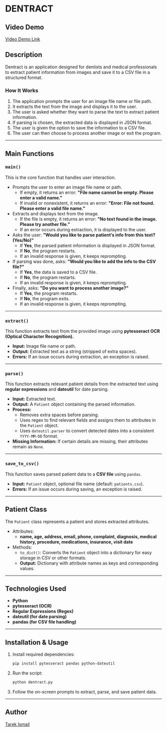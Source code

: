 # DENTRACT

## Video Demo
[Video Demo Link](<https://youtu.be/VsUmkmWT0iI>)

## Description
Dentract is an application designed for dentists and medical professionals to extract patient information from images and save it to a CSV file in a structured format.

### How It Works
1. The application prompts the user for an image file name or file path.
2. It extracts the text from the image and displays it to the user.
3. The user is asked whether they want to parse the text to extract patient information.
4. If parsing is chosen, the extracted data is displayed in JSON format.
5. The user is given the option to save the information to a CSV file.
6. The user can then choose to process another image or exit the program.

---

## Main Functions

### `main()`
This is the core function that handles user interaction.
- Prompts the user to enter an image file name or path.
  - If empty, it returns an error: **"File name cannot be empty. Please enter a valid name."**
  - If invalid or nonexistent, it returns an error: **"Error: File not found. Please enter a valid file name."**
- Extracts and displays text from the image.
  - If the file is empty, it returns an error: **"No text found in the image. Please try another file."**
  - If an error occurs during extraction, it is displayed to the user.
- Asks the user: **"Would you like to parse patient’s info from this text? (Yes/No)"**
  - If **Yes**, the parsed patient information is displayed in JSON format.
  - If **No**, the program restarts.
  - If an invalid response is given, it keeps reprompting.
- If parsing was done, asks: **"Would you like to add the info to the CSV file?"**
  - If **Yes**, the data is saved to a CSV file.
  - If **No**, the program restarts.
  - If an invalid response is given, it keeps reprompting.
- Finally, asks: **"Do you want to process another image?"**
  - If **Yes**, the program restarts.
  - If **No**, the program exits.
  - If an invalid response is given, it keeps reprompting.

---

### `extract()`
This function extracts text from the provided image using **pytesseract OCR (Optical Character Recognition).**
- **Input:** Image file name or path.
- **Output:** Extracted text as a string (stripped of extra spaces).
- **Errors:** If an issue occurs during extraction, an exception is raised.

---

### `parse()`
This function extracts relevant patient details from the extracted text using **regular expressions** and **dateutil** for date parsing.
- **Input:** Extracted text.
- **Output:** A `Patient` object containing the parsed information.
- **Process:**
  - Removes extra spaces before parsing.
  - Uses regex to find relevant fields and assigns them to attributes in the `Patient` object.
  - Uses `dateutil.parser` to convert detected dates into a consistent `YYYY-MM-DD` format.
- **Missing Information:** If certain details are missing, their attributes remain as `None`.

---

### `save_to_csv()`
This function saves parsed patient data to a **CSV file** using `pandas`.
- **Input:** `Patient` object, optional file name (default: `patients.csv`).
- **Errors:** If an issue occurs during saving, an exception is raised.

---

## Patient Class
The `Patient` class represents a patient and stores extracted attributes.
- Attributes:
  - **name, age, address, email, phone, complaint, diagnosis, medical history, procedure, medications, insurance, visit date**
- Methods:
  - `to_dict()`: Converts the `Patient` object into a dictionary for easy storage in CSV or other formats.
  - **Output:** Dictionary with attribute names as keys and corresponding values.

---

## Technologies Used
- **Python**
- **pytesseract (OCR)**
- **Regular Expressions (Regex)**
- **dateutil (for date parsing)**
- **pandas (for CSV file handling)**

---

## Installation & Usage
1. Install required dependencies:
   ```bash
   pip install pytesseract pandas python-dateutil
   ```
2. Run the script:
   ```bash
   python dentract.py
   ```
3. Follow the on-screen prompts to extract, parse, and save patient data.

---

## Author
[Tarek Ismail](#)

